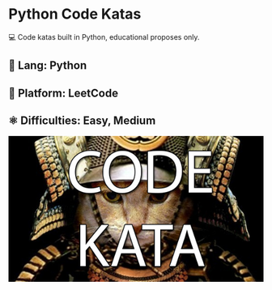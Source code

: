 # Python Code Katas

💻 Code katas built in Python, educational proposes only.

## 🐍 Lang: Python

## 📘 Platform: LeetCode

## ⚛️ Difficulties: Easy, Medium

![code-katas](code-katas-cat.jpeg)
